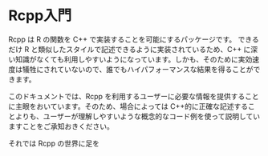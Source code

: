 # Rcpp入門

Rcpp は R の関数を C++ で実装することを可能にするパッケージです。
できるだけ R と類似したスタイルで記述できるように実装されているため、C++ に深い知識がなくても利用しやすいようになっています。しかも、そのために実効速度は犠牲にされていないので、誰でもハイパフォーマンスな結果を得ることができます。



このドキュメントでは、Rcpp を利用するユーザーに必要な情報を提供することに主眼をおいています。そのため、場合によっては C++的に正確な記述することよりも、ユーザーが理解しやすいような概念的なコード例を使って説明していますことをご承知おきください。

それでは Rcpp の世界に足を


